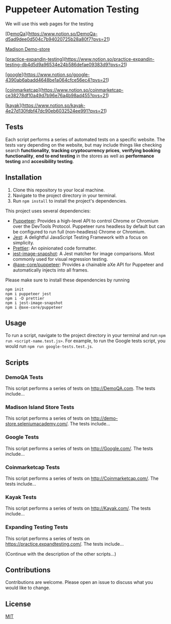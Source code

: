 # Puppeteer Automation Testing

We will use this web pages for the testing

[D[emoQa](https://demoqa.com/elements)](https://www.notion.so/DemoQa-d5ad9dee0d504c7b94020725b28a80f7?pvs=21)

[Madison Demo-store](https://www.notion.so/Madison-Demo-store-24706e51f4784165956dec4ceb31c5b0?pvs=21)

[[practice-expandin-testing](https://practice.expandtesting.com/)](https://www.notion.so/practice-expandin-testing-db4d5d9a96534e24b586defae09383d9?pvs=21)

[[google](https://www.google.com/)](https://www.notion.so/google-4390ab6abadd4648be1a064cfce56ec4?pvs=21)

[[coinmarketcap](https://coinmarketcap.com/)](https://www.notion.so/coinmarketcap-ce38278df10a49d7b96e76a4b98ad455?pvs=21)

[[kayak](https://www.kayak.com/)](https://www.notion.so/kayak-4e27d130fdbf47dc90eb6032524ee991?pvs=21)

## Tests

Each script performs a series of automated tests on a specific website. The tests vary depending on the website, but may include things like checking search __functionality__, __tracking cryptocurrency prices__, __verifying booking functionality__, __end to end testing__ in the stores as well as __performance testing__ and __accesibility testing__.

## Installation

1. Clone this repository to your local machine.
2. Navigate to the project directory in your terminal.
3. Run `npm install` to install the project's dependencies.

This project uses several dependencies:

- [Puppeteer](https://github.com/puppeteer/puppeteer): Provides a high-level API to control Chrome or Chromium over the DevTools Protocol. Puppeteer runs headless by default but can be configured to run full (non-headless) Chrome or Chromium.
- [Jest](https://jestjs.io/): A delightful JavaScript Testing Framework with a focus on simplicity.
- [Prettier](https://prettier.io/): An opinionated code formatter.
- [jest-image-snapshot](https://github.com/americanexpress/jest-image-snapshot): A Jest matcher for image comparisons. Most commonly used for visual regression testing.
- [@axe-core/puppeteer](https://github.com/dequelabs/axe-core-npm/tree/develop/packages/puppeteer): Provides a chainable aXe API for Puppeteer and automatically injects into all frames.

Please make sure to install these dependencies by running 
```
npm init
npm i puppeteer jest 
npm i -D prettier 
npm i jest-image-snapshot 
npm i @axe-core/puppeteer
```


## Usage

To run a script, navigate to the project directory in your terminal and run `npm run <script-name.test.js>`. For example, to run the Google tests script, you would run `npm run google-tests.test.js`.

## Scripts

### DemoQA Tests

This script performs a series of tests on http://DemoQA.com. The tests include...

### Madison Island Store Tests

This script performs a series of tests on http://demo-store.seleniumacademy.com/. The tests include...

### Google Tests

This script performs a series of tests on http://Google.com/. The tests include...

### Coinmarketcap Tests

This script performs a series of tests on http://Coinmarketcap.com/. The tests include...

### Kayak Tests

This script performs a series of tests on http://Kayak.com/. The tests include...

### Expanding Testing Tests

This script performs a series of tests on https://practice.expandtesting.com/. The tests include...

(Continue with the description of the other scripts...)


## Contributions

Contributions are welcome. Please open an issue to discuss what you would like to change.

## License

[MIT](https://choosealicense.com/licenses/mit/)
